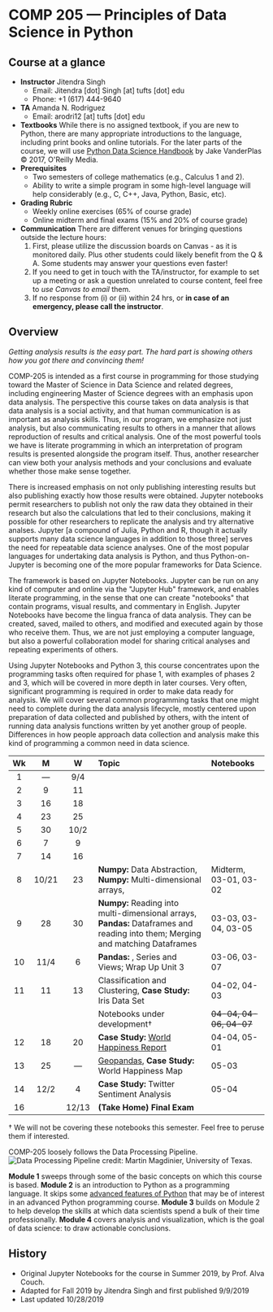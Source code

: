 # COMP 205 &mdash; Principles of Data Science in Python


## Course at a glance

* **Instructor** Jitendra Singh
    - Email: Jitendra [dot] Singh [at] tufts [dot] edu
    - Phone: +1 (617) 444-9640
* **TA** Amanda N. Rodriguez
    - Email: arodri12 [at] tufts [dot] edu
* **Textbooks** While there is no assigned textbook, if you are new to Python, there are many appropriate introductions to the language, including print books and online tutorials. For the later parts of the course, we will use [Python Data Science Handbook](http://shop.oreilly.com/product/0636920034919.do) by Jake VanderPlas &copy; 2017, O'Reilly Media.
* **Prerequisites**
    - Two semesters of college mathematics (e.g., Calculus 1 and 2).
    - Ability to write a simple program in some high-level language will help considerably (e.g., C, C++, Java, Python, Basic, etc).
* **Grading Rubric**
    - Weekly online exercises (65% of course grade)
    - Online midterm and final exams (15% and 20% of course grade)
* **Communication** There are different venues for bringing questions outside the lecture hours:
    1. First, please utilize the discussion boards on Canvas - as it is monitored daily. Plus other students could likely benefit from the Q & A. Some students may answer your questions even faster! 
    2. If you need to get in touch with the TA/instructor, for example to set up a meeting or ask a question unrelated to course content, feel free to _use Canvas to email_ them.
    3. If no response from (i) or (ii) within 24 hrs, or **in case of an emergency, please call the instructor**.

## Overview

_Getting analysis results is the easy part. The hard part is showing others how you got there and convincing them!_

COMP-205 is intended as a first course in programming for those studying toward the Master of Science in Data Science and related degrees, including engineering Master of Science degrees with an emphasis upon data analysis.
The perspective this course takes on data analysis is that data analysis is a social activity, and that human communication is as important as analysis skills. Thus, in our program, we emphasize not just analysis, but also communicating results to others in a manner that allows reproduction of results and critical analysis. One of the most powerful tools we have is literate programming in which an interpretation of program results is presented alongside the program itself. Thus, another researcher can view both your analysis methods and your conclusions and evaluate whether those make sense together.

There is increased emphasis on not only publishing interesting results but also publishing exactly how those results were obtained. Jupyter notebooks permit researchers to publish not only the raw data they obtained in their research but also the calculations that led to their conclusions, making it possible for other researchers to replicate the analysis and try alternative analses. Jupyter [a compound of Julia, Python and R, though it actually supports many data science languages in addition to those three] serves the need for repeatable data science analyses. One of the most popular languages for undertaking data analysis is Python, and thus Python-on-Jupyter is becoming one of the more popular frameworks for Data Science.

The framework is based on Jupyter Notebooks. Jupyter can be run on any kind of computer and online via the "Jupyter Hub" framework, and enables literate programming, in the sense that one can create "notebooks" that contain programs, visual results, and commentary in English. Jupyter Notebooks have become the lingua franca of data analysis. They can be created, saved, mailed to others, and modified and executed again by those who receive them. Thus, we are not just employing a computer language, but also a powerful collaboration model for sharing critical analyses and repeating experiments of others.

Using Jupyter Notebooks and Python 3, this course concentrates upon the programming tasks often required for phase 1, with examples of phases 2 and 3, which will be covered in more depth in later courses. Very often, significant programming is required in order to make data ready for analysis. We will cover several common programming tasks that one might need to complete during the data analysis lifecycle, mostly centered upon preparation of data collected and published by others, with the intent of running data analysis functions written by yet another group of people. Differences in how people approach data collection and analysis make this kind of programming a common need in data science.

|  Wk   |  M    |  W     | Topic   | Notebooks |
| :---: | :---: | :----: | :------ | :----- |
|  1    | &mdash; | 9/4  |         |        |
|  2    |  9    |   11   |         |        |
|  3    | 16    | 18     |         |        |
|  4    | 23    | 25     |         |        |
|  5    | 30    | 10/2   |         |        |
|  6    |  7    | 9      |         |        |
|  7    | 14    |  16    |         |        |
|  8  |  10/21  | 23  | **Numpy:** Data Abstraction, **Numpy:** Multi-dimensional arrays,  | Midterm, 03-01, 03-02 |
|  9  |  28  | 30  | **Numpy:** Reading into multi-dimensional arrays, **Pandas:** Dataframes and reading into them;  Merging and matching Dataframes| 03-03, 03-04, 03-05 |
|  10  |  11/4  | 6  | **Pandas:** , Series and Views; Wrap Up Unit 3| 03-06, 03-07 |
|  11 |  11  | 13   | Classification and Clustering, **Case Study:** Iris Data Set | 04-02, 04-03  |
|   |    |    | Notebooks under development&dagger;  | <del>04-04, 04-06, 04-07</del>  |
|  12 |  18  | 20  | **Case Study:** [World Happiness Report](https://worldhappiness.report/ed/2019/)  | 04-04, 05-01 |
|  13 |  25   | &mdash;  | [Geopandas](http://geopandas.org/), **Case Study:** World Happiness Map | 05-03 |
|  14 |  12/2 | 4 |  **Case Study:** Twitter Sentiment Analysis | 05-04 |
|  16 |  | 12/13 | **(Take Home) Final Exam**  |

&dagger; We will not be covering these notebooks this semester. Feel free to peruse them if interested.


COMP-205 loosely follows the Data Processing Pipeline.
![Data Processing Pipeline](https://s3.amazonaws.com/libapps/accounts/95901/images/data_processing_pipeline.JPG)
credit: Martin Magdinier, University of Texas.

**Module 1** sweeps through some of the basic concepts on which this course is based. 
**Module 2** is an introduction to Python as a programming language. It skips some [advanced features of Python](https://scipy-lectures.org/advanced/advanced_python/index.html) that may be of interest in an advanced Python programming course.
**Module 3** builds on Module 2 to help develop the skills at which data scientists spend a bulk of their time professionally.
**Module 4** covers analysis and visualization, which is the goal of data science: to draw actionable conclusions.

## History
* Original Jupyter Notebooks for the course in Summer 2019, by Prof. Alva Couch.
* Adapted for Fall 2019 by Jitendra Singh and first published 9/9/2019
* Last updated 10/28/2019
